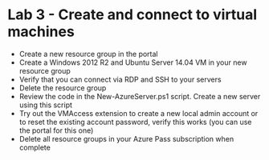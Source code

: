# Lab 3 - Create and connect to virtual machines

* Create a new resource group in the portal
* Create a Windows 2012 R2 and Ubuntu Server 14.04 VM in your new resource group
* Verify that you can connect via RDP and SSH to your servers
* Delete the resource group
* Review the code in the New-AzureServer.ps1 script. Create a new server using this script
* Try out the VMAccess extension to create a new local admin account or to reset the existing account password, verify this works (you can use the portal for this one)
* Delete all resource groups in your Azure Pass subscription when complete
